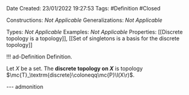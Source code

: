 <br />
<br />

Date Created: 23/01/2022 19:27:53
Tags: #Definition #Closed 

Constructions: _Not Applicable_
Generalizations: _Not Applicable_

Types: _Not Applicable_
Examples: _Not Applicable_ 
Properties: [[Discrete topology is a topology]], [[Set of singletons is a basis for the discrete topology]]

!!! ad-Definition Definition.

Let $X$ be a set. The **discrete topology on $X$** is topology $\mc{T}_\textrm{discrete}\coloneqq\mc{P}\l(X\r)$.

--- admonition
